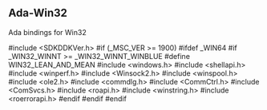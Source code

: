 ## Ada-Win32
Ada bindings for Win32

\#include <SDKDDKVer.h>
#if (_MSC_VER >= 1900)
    #ifdef _WIN64
        #if _WIN32_WINNT >= _WIN32_WINNT_WINBLUE
            #define WIN32_LEAN_AND_MEAN
            #include <windows.h>
            #include <shellapi.h>
            #include <winperf.h>
            #include <Winsock2.h>
            #include <winspool.h>
            #include <ole2.h>
            #include <commdlg.h>
            #include <CommCtrl.h>
            #include <ComSvcs.h>
            #include <roapi.h>
            #include <winstring.h>
            #include <roerrorapi.h>
        #endif
    #endif
#endif

